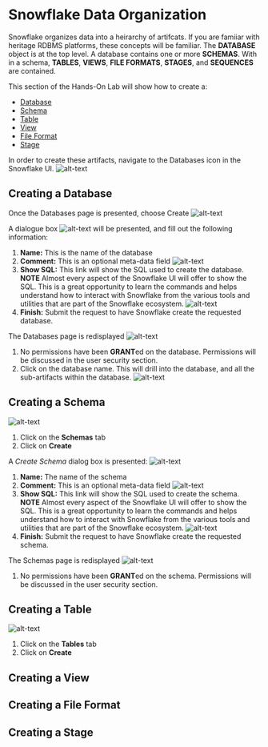 # Snowflake Data Organization

Snowflake organizes data into a heirarchy of artifcats.  If you are famiiar with heritage RDBMS platforms, these concepts will be familiar.  The **DATABASE** object is at the top level.  A database contains one or more **SCHEMAS**. With in a schema, **TABLES**, **VIEWS**, **FILE FORMATS**, **STAGES**, and **SEQUENCES** are contained.  

This section of the Hands-On Lab will show how to create a:
  * [Database](#cdb)
  * [Schema](#cschema)
  * [Table](#ctab)
  * [View](#cview)
  * [File Format](#cformat)
  * [Stage](#cstage)

In order to create these artifacts, navigate to the Databases icon in the Snowflake UI.  ![alt-text](./images/Database-Tab.png)

## <a name="cdb"></a>Creating a Database 
Once the Databases page is presented, choose Create ![alt-text](./images/Create-Database.png)

A dialogue box ![alt-text](./images/Create-Database-Dialoge.png) will be presented, and fill out the following information:
  1.  **Name:**  This is the name of the database
  1.  **Comment:**  This is an optional meta-data field ![alt-text](./images/Create-Database-Dialoge-Filled.png)
  1.  **Show SQL:**  This link will show the SQL used to create the database.  **NOTE** Almost every aspect of the Snowflake UI will offer to show the SQL.  This is a great opportunity to learn the commands and helps understand how to interact with Snowflake from the various tools and utilities that are part of the Snowflake ecosystem. ![alt-text](./images/Create-Database-Dialoge-Filled-ShowSQL.png)
  1.  **Finish:**  Submit the request to have Snowflake create the requested database.  

The Databases page is redisplayed ![alt-text](./images/Database-Created.png)
  1.  No permissions have been **GRANT**ed on the database.  Permissions will be discussed in the user security section.
  1.  Click on the database name.  This will drill into the database, and all the sub-artifacts within the database. ![alt-text](./images/Databases-Drill-Down.png)

## <a name="cschema"></a>Creating a Schema
![alt-text](./images/Create-Schema-Steps.png)
  1.  Click on the **Schemas** tab
  2.  Click on **Create**

A *Create Schema* dialog box is presented: ![alt-text](./images/Create-Schema-Dialogue.png)
  1.  **Name:** The name of the schema
  1.  **Comment:**  This is an optional meta-data field ![alt-text](./images/Create-Schema-Dialogue-FIlled.png)
  1.  **Show SQL:**  This link will show the SQL used to create the schema.  **NOTE** Almost every aspect of the Snowflake UI will offer to show the SQL.  This is a great opportunity to learn the commands and helps understand how to interact with Snowflake from the various tools and utilities that are part of the Snowflake ecosystem. ![alt-text](./images/Create-Schema-Dialoge-Filled-ShowSQL.png)
  1.  **Finish:**  Submit the request to have Snowflake create the requested schema.

The Schemas page is redisplayed ![alt-text](./images/Schema-Created.png)
  1.  No permissions have been **GRANT**ed on the schema.  Permissions will be discussed in the user security section.

## <a name="ctab"></a>Creating a Table
![alt-text](./images/Create-Table.png)
  1.  Click on the **Tables** tab
  2.  Click on **Create**

## <a name="cview"></a>Creating a View
## <a name="cformat"></a>Creating a File Format
## <a name="cstage"></a>Creating a Stage
